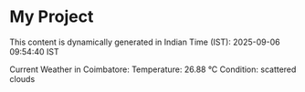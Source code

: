 # My Project

This content is dynamically generated in Indian Time (IST): 2025-09-06 09:54:40 IST


Current Weather in Coimbatore:
Temperature: 26.88 °C
Condition: scattered clouds

